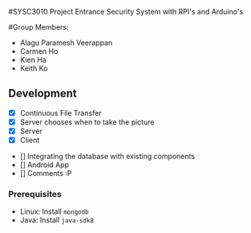 #SYSC3010 Project
Entrance Security System with RPI's and Arduino's

#Group Members:	
- Alagu Paramesh Veerappan
- Carmen Ho
- Kien Ha
- Keith Ko

## Development
- [x] Continuous File Transfer
- [x] Server chooses when to take the picture
- [x] Server
- [x] Client
- [] Integrating the database with existing components
- [] Android App
- [] Comments :P

### Prerequisites

* Linux: Install `mongodb`
* Java: Install `java-sdk8`

